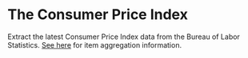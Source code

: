 # The Consumer Price Index

Extract the latest Consumer Price Index data from the Bureau of Labor Statistics. [See here](https://www.bls.gov/cpi/additional-resources/cpi-item-aggregation.htm) for item aggregation information.

